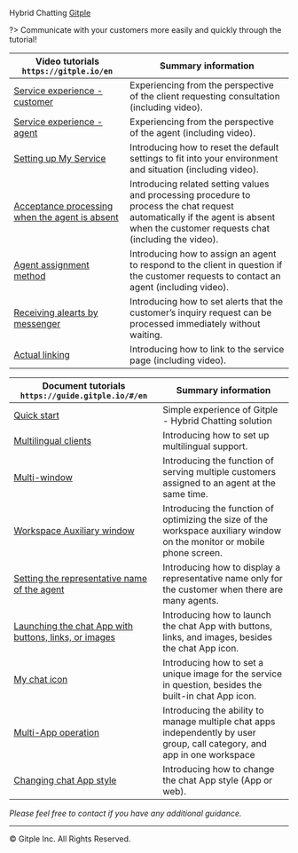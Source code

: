 Hybrid Chatting [Gitple](https://gitple.io/en)

?> Communicate with your customers more easily and quickly through the tutorial!

| Video tutorials `https://gitple.io/en` | Summary information |
| ----------------- | ------------------ |
| [Service experience - customer](https://gitple.io/en/visitor_test/) | Experiencing from the perspective of the client requesting consultation (including video). |
| [Service experience - agent](https://gitple.io/en/agent_test/) | Experiencing from the perspective of the agent (including video). |
| [Setting up My Service](https://gitple.io/en/my_service/) | Introducing how to reset the default settings to fit into your environment and situation (including video). |
| [Acceptance processing when the agent is absent](https://gitple.io/en/message_submit/) | Introducing related setting values and processing procedure to process the chat request automatically if the agent is absent when the customer requests chat (including the video). |
| [Agent assignment method ](https://gitple.io/en/agent_routing/) | Introducing how to assign an agent to respond to the client in question if the customer requests to contact an agent (including video). |
| [Receiving alearts by messenger](https://gitple.io/en/messenger_alert/) | Introducing how to set alerts that the customer’s inquiry request can be processed immediately without waiting. |
| [Actual linking](https://gitple.io/en/integration_live/) | Introducing how to link to the service page (including video). |

| Document tutorials `https://guide.gitple.io/#/en` | Summary information |
| --------------------- | ------------------------------- |
| [Quick start](en/quickstart.md) | Simple experience of Gitple - Hybrid Chatting solution |
| [Multilingual clients](en/multilang.md) | Introducing how to set up multilingual support. |
| [Multi-window](en/multiwindow.md) | Introducing the function of serving multiple customers assigned to an agent at the same time. |
| [Workspace Auxiliary window](en/secondwindow.md) | Introducing the function of optimizing the size of the workspace auxiliary window on the monitor or mobile phone screen. |
| [Setting the representative name of the agent](en/samename.md) | Introducing how to display a representative name only for the customer when there are many agents. |
| [Launching the chat App with buttons, links, or images](en/linkopen.md) | Introducing how to launch the chat App with buttons, links, and images, besides the chat App icon. |
| [My chat icon](en/customicon.md) | Introducing how to set a unique image for the service in question, besides the built-in chat App icon. |
| [Multi-App operation](en/multiapp.md) | Introducing the ability to manage multiple chat apps independently by user group, call category, and app in one workspace |
| [Changing chat App style](en/inapp-custom-style.md) | Introducing how to change the chat App style (App or web). |

_Please feel free to contact if you have any additional guidance._

---

© Gitple Inc. All Rights Reserved.
